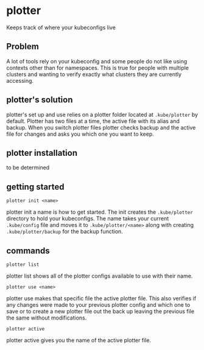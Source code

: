 # plotter
Keeps track of where your kubeconfigs live

## Problem
A lot of tools rely on your kubeconfig and some people do not like using contexts other than for namespaces. This is true for people with multiple clusters and wanting to verify exactly what clusters they are currently accessing.

## plotter's solution
plotter's set up and use relies on a plotter folder located at `.kube/plotter` by default. Plotter has two files at a time, the active file with its alias and backup. When you switch plotter files plotter checks backup and the active file for changes and asks you which one you want to keep. 

## plotter installation
to be determined

## getting started

```
plotter init <name>
```

plotter init a name is how to get started. The init creates the `.kube/plotter` directory to hold your kubeconfigs. The name takes your current `.kube/config` file and moves it to `.kube/plotter/<name>` along with creating `.kube/plotter/backup` for the backup function.

## commands

```
plotter list
```
plotter list shows all of the plotter configs available to use with their name.


```
plotter use <name>
```
plotter use <name> makes that specific file the active plotter file. This also verifies if any changes were made to your previous plotter config and which one to save or to create a new plotter file out the back up leaving the previous file the same without modifications.

```
plotter active
```
plotter active gives you the name of the active plotter file.
